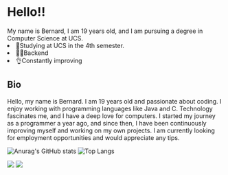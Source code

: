 <h1>Hello!!</h1>
My name is Bernard, I am 19 years old, and I am pursuing a degree in Computer Science at UCS.
<body>
    <li>🫡Studying at UCS in the 4th semester.</li>
    <li>😶‍🌫️Backend</li>
    <li>👌Constantly improving</li>
  <h2>Bio</h2>
Hello, my name is Bernard. I am 19 years old and passionate about coding. I enjoy working with programming languages like Java and C. Technology fascinates me, and I have a deep love for computers. I started my journey as a programmer a year ago, and since then, I have been continuously improving myself and working on my own projects. I am currently looking for employment opportunities and would appreciate any tips.
</body>



![Anurag's GitHub stats](https://github-readme-stats.vercel.app/api?username=Bwavrita&theme=dark&show_icons=true)
![Top Langs](https://github-readme-stats.vercel.app/api/top-langs/?username=Bwavrita&theme=dark&show)




<div> 
  <a href = "mailto:bernardwgomes@gmail.com"><img src="https://img.shields.io/badge/-Gmail-%23333?style=for-the-badge&logo=gmail&logoColor=white" target="_blank"></a>
  <a href="https://www.linkedin.com/in/rafaella-ballerini-45875016a"(https://www.linkedin.com/in/bernard-wavrita-b9a747257/)" target="_blank"><img src="https://img.shields.io/badge/-LinkedIn-%230077B5?style=for-the-badge&logo=linkedin&logoColor=white" target="_blank"></a> 
  
</div>


